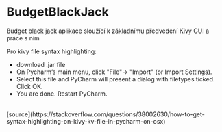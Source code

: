 # BudgetBlackJack

Budget black jack aplikace sloužící k základnímu předvedení Kivy GUI a práce s ním


Pro kivy file syntax highlighting:
   - download .jar file
   - On Pycharm’s main menu, click "File"-> "Import" (or Import Settings).
   - Select this file and PyCharm will present a dialog with filetypes ticked. Click OK.
   - You are done. Restart PyCharm.
<br />
[source](https://stackoverflow.com/questions/38002630/how-to-get-syntax-highlighting-on-kivy-kv-file-in-pycharm-on-osx)
